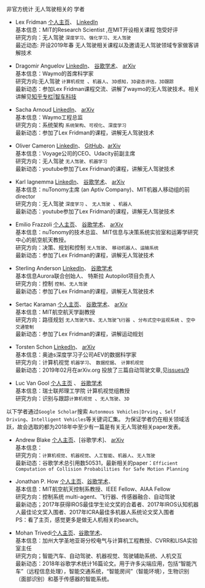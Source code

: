 非官方统计 无人驾驶相关的 学者  

* Lex Fridman [个人主页](https://deeplearning.mit.edu/)、
[LinkedIn](https://www.linkedin.com/in/lexfridman/)  
基本信息：MIT的Research Scientist ,在MIT开设相关课程 饱受好评  
研究方向：无人驾驶	`深度学习`、`强化学习`、`无人驾驶`  
最近动态: 开设2019年春 无人驾驶相关课程以及邀请无人驾驶领域专家做客讲解技术  

* Dragomir Anguelov  [LinkedIn](https://www.linkedin.com/in/dragomiranguelov/)、
[谷歌学术](https://scholar.google.com/citations?hl=en&user=T04c3fwAAAAJ)、
[arXiv](https://arxiv.org/search/?query=Dragomir+Anguelov&searchtype=author&source=header)  
基本信息：Waymo的首席科学家  
研究方向:无人驾驶	`计算机视觉 `、`机器人`、`3D感知，3D姿态评估，3D跟踪`  
最新动态：参加Lex Fridman课程交流、讲解了waymo的无人驾驶技术。相关讲解见[知乎专栏|智车科技](https://zhuanlan.zhihu.com/p/57794910)  

* Sacha Arnoud	[LinkedIn](https://www.linkedin.com/in/sacha-arnoud-87184/)、
[arXiv](https://arxiv.org/search/?query=Sacha+Arnoud&searchtype=author&abstracts=show&order=-announced_date_first&size=50)    
基本信息：Waymo工程总监     	
研究方向：系统架构	`系统架构`、`可视化`、`深度学习`    	
最新动态：参加了Lex Fridman的课程，讲解无人驾驶技术    


* Oliver Cameron [LinkedIn](https://www.linkedin.com/in/olivercameron/ )、
[GitHub](https://github.com/olivercameron)、[arXiv](https://arxiv.org/search/?query=Oliver+Cameron+&searchtype=author&source=header)    
基本信息：Voyage公司的CEO、Udacity前副主席    	
研究方向：无人驾驶	`无人驾驶`、`机器学习`  		
最新动态：youtube参加了Lex Fridman的课程，讲解无人驾驶技术    

* Karl Iagnemma	[LinkedIn](https://www.linkedin.com/in/karl-iagnemma-b52186102/)、
[谷歌学术](https://scholar.google.com/citations?user=3VyGrdwAAAAJ&hl=en)、
[arXiv](https://arxiv.org/search/?query=Karl+Iagnemma&searchtype=author&abstracts=show&order=-announced_date_first&size=50)    
基本信息：nuTonomy主席 (an Aptiv Company)、MIT机器人移动组的前director    	
研究方向：无人驾驶	`深度学习` 、 `无人驾驶 `、`机器人`    	                     	
最新动态：youtube参加了Lex Fridman的课程，讲解无人驾驶技术     

* Emilio Frazzoli [个人主页](https://ares.lids.mit.edu/)、
[谷歌学术](https://scholar.google.com/citations?user=8JGG3KcAAAAJ&hl=en)、
[arXiv](https://arxiv.org/search/?query=emilio+frazzoli&searchtype=author&source=header+G33)      	
基本信息：nuTonomy的技术总监、 MIT信息与决策系统实验室和运筹学研究中心的航空航天教授。    	
研究方向：决策、规划和控制	`无人驾驶`、 `移动机器人`、`运输系统`    	       
最新动态：参加了Lex Fridman的课程，讲解无人驾驶技术    

* Sterling Anderson	[LinkedIn](https://www.linkedin.com/in/sterlinganderson/)、
[谷歌学术](https://scholar.google.com/citations?hl=en&user=T1Hrj8EAAAAJ&view_op=list_works&sortby=pubdate)  
基本信息Aurora联合创始人、 特斯拉 Autopilot项目负责人  	
研究方向：控制	`控制`、`无人驾驶`  	
最新动态：参加了Lex Fridman的课程，讲解无人驾驶技术  
 
* Sertac Karaman [个人主页](http://karaman.mit.edu/)、
[谷歌学术](http://scholar.google.com/citations?user=Vu-Zb7EAAAAJ&hl=en)、
[arXiv](https://arxiv.org/search/?searchtype=author&query=Sertac+Karaman&abstracts=show&size=50&order=-submitted_date)  
基本信息：MIT航空航天学副教授  	
研究方向：路径规划	`无人驾驶汽车`、`无人驾驶飞行器 `、`分布式空中监视系统` 、`空中交通管制`            	
最新动态：参加了Lex Fridman的课程，讲解运动规划  
 

* Torsten Schon	[LinkedIn](https://www.linkedin.com/in/torsten-sch%C3%B6n-a2187078/)、
[arXiv](https://arxiv.org/search/?query=Torsten+Schon&searchtype=author&abstracts=show&order=-announced_date_first&size=50)  
基本信息：奥迪s深度学习子公司AEV的数据科学家  	
研究方向：计算机视觉 `机器学习`、 `数据挖据`、 `计算机视觉`  		          
最新动态：2019年02月在arXiv.org 投放了三篇自动驾驶文章,见[issues/9](https://github.com/DeepTecher/AutonomousVehiclePaper/issues/9)  

* Luc Van Gool [个人主页](https://www.vision.ee.ethz.ch/en/members/get_member.cgi?id=1)	、
[谷歌学术](https://scholar.google.com/citations?hl=en&user=TwMib_QAAAAJ&view_op=list_works&sortby=pubdate)  
基本信息：瑞士联邦理工学院 计算机视觉组教授  	
研究方向：识别与跟踪`计算机视觉 `、`无人驾驶`、`3D`    


以下学者通过`Google Scholar`搜索 `Autonmous Vehicles|Drving` 、`Self Driving`、`Intelligent Vehicles`等关键词汇集。
为保证学者仍在相关领域活跃，故会选取的都为2018年中至少有一篇是有关无人驾驶相关paper发表。 

* Andrew Blake [个人主页](http://www.cantab.net/users/ablake/)、[谷歌学术]、
[arXiv]()      
基本信息：    
研究方向：`计算机视觉`、`机器视觉`、`人工智能`、`机器人`、`无人驾驶`    
最新动态：谷歌学术总引用数50531，最新相关的paper：`Efficient Computation of Collision Probabilities for Safe Motion Planning`  

* Jonathan P. How [个人主页](http://www.mit.edu/people/jhow/)、[谷歌学术](https://scholar.google.com/citations?user=gX7rSCcAAAAJ&hl=en)、  
基本信息：MIT航空航天控制系教授、IEEE Fellow、AIAA Fellow  
研究方向：控制系统 multi-agent、飞行器、传感器融合、自动驾驶  
最新动态；2017年获得IROS最佳学生论文奖的合着者、2017年IROS认知机器人最佳论文奖入围者、2017年ICRA最佳多机器人系统论文奖入围者  
PS：看了主页，感觉更多是做无人机相关的search。  

* Mohan Trivedi[个人主页](http://cvrr.ucsd.edu/)、[谷歌学术](https://scholar.google.com/citations?hl=en&user=LkONrRAAAAAJ&view_op=list_works&sortby=pubdate)、    
基本信息：加州大学圣地亚哥分校电气与计算机工程教授、CVRR和LISA实验室主任  
研究方向；智能汽车、自动驾驶、机器视觉、驾驶辅助系统、人机交互  
最新动态：2018年谷歌学术统计16篇论文。用于许多尖端应用，包括“智能汽车”（远程信息处理），智能交通系统，“智能房间”（智能环境），生物识别（面部识别）和基于传感器的智能系统。  


